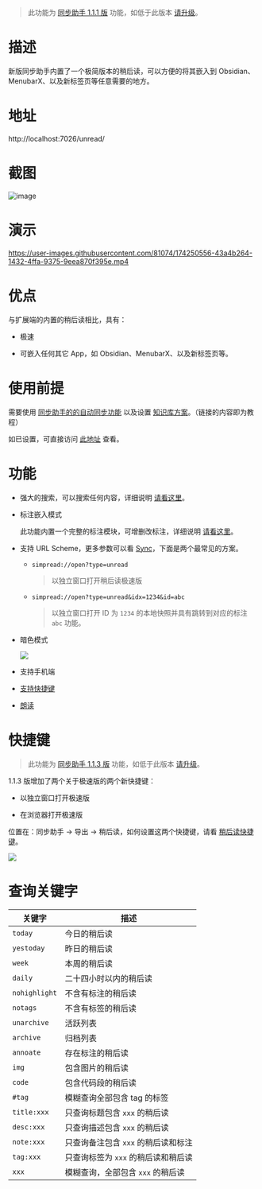 > 此功能为 [同步助手 1.1.1 版](Sync) 功能，如低于此版本 [请升级](Sync?id=下载)。

# 描述

新版同步助手内置了一个极简版本的稍后读，可以方便的将其嵌入到 Obsidian、MenubarX、以及新标签页等任意需要的地方。

# 地址

http://localhost:7026/unread/

# 截图

![image](https://s1.ax1x.com/2022/11/18/znOcsU.png)

# 演示

https://user-images.githubusercontent.com/81074/174250556-43a4b264-1432-4ffa-9375-9eea870f395e.mp4

# 优点

与扩展端的内置的稍后读相比，具有：

- 极速

- 可嵌入任何其它 App，如 Obsidian、MenubarX、以及新标签页等。

# 使用前提

需要使用 [同步助手的的自动同步功能](https://www.yuque.com/kenshin/simpread/pwpnsx) 以及设置 [知识库方案](https://www.yuque.com/kenshin/simpread/wkswh7)。（链接的内容即为教程）

如已设置，可直接访问 [此地址](http://localhost:7026/unread/) 查看。

# 功能

- 强大的搜索，可以搜索任何内容，详细说明 [请看这里](#查询关键字)。

- 标注嵌入模式
    
    此功能内置一个完整的标注模块，可增删改标注，详细说明 [请看这里](标注嵌入模式)。

- 支持 URL Scheme，更多参数可以看 [Sync](Sync=?URLScheme)，下面是两个最常见的方案。

    - `simpread://open?type=unread`
    
       > 以独立窗口打开稍后读极速版

    - `simpread://open?type=unread&idx=1234&id=abc`
    
       > 以独立窗口打开 ID 为 `1234` 的本地快照并具有跳转到对应的标注 `abc` 功能。

- 暗色模式

  ![](https://s1.ax1x.com/2022/11/18/znXAoj.png)

- 支持手机端

- [支持快捷键](Sync?id=极速版快捷键)

- [朗读](TTS)

# 快捷键

> 此功能为 [同步助手 1.1.3 版](Sync) 功能，如低于此版本 [请升级](#下载)。

1.1.3 版增加了两个关于极速版的两个新快捷键：

- 以独立窗口打开极速版

- 在浏览器打开极速版

位置在：同步助手 → 导出 → 稍后读，如何设置这两个快捷键，请看 [稍后读快捷键](稍后读快捷键)。

![](https://s1.ax1x.com/2022/11/18/znJoiF.png)

# 查询关键字

| 关键字         | 描述                  |
|-------------|---------------------|
| `today`       | 今日的稍后读              |
| `yestoday`    | 昨日的稍后读              |
| `week`        | 本周的稍后读              |
| `daily`       | 二十四小时以内的稍后读         |
| `nohighlight` | 不含有标注的稍后读           |
| `notags`      | 不含有标签的稍后读           |
| `unarchive`   | 活跃列表                |
| `archive`     | 归档列表                |
| `annoate`     | 存在标注的稍后读            |
| `img`         | 包含图片的稍后读            |
| `code`        | 包含代码段的稍后读           |
| `#tag`        | 模糊查询全部包含 tag 的标签    |
| `title:xxx`   | 只查询标题包含 `xxx` 的稍后读    |
| `desc:xxx`    | 只查询描述包含 `xxx` 的稍后读    |
| `note:xxx`    | 只查询备注包含 `xxx` 的稍后读和标注 |
| `tag:xxx`     | 只查询标签为 `xxx` 的稍后读和稍后读 |
| `xxx`         | 模糊查询，全部包含 `xxx` 的稍后读  |



